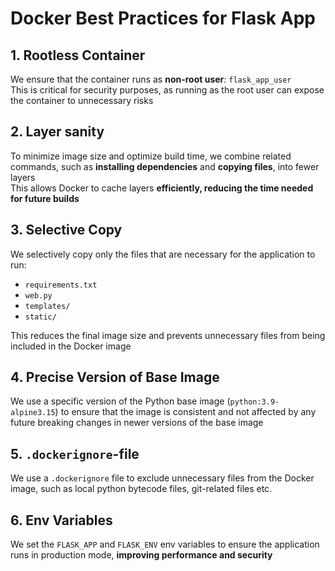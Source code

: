 # Docker Best Practices for Flask App

## 1. Rootless Container
We ensure that the container runs as **non-root user**: `flask_app_user`\
This is critical for security purposes, as running as the root user can expose the container to unnecessary risks

## 2. Layer sanity
To minimize image size and optimize build time, we combine related commands, such as **installing dependencies** and **copying files**, into fewer layers\
This allows Docker to cache layers **efficiently, reducing the time needed for future builds**

## 3. Selective Copy
We selectively copy only the files that are necessary for the application to run:
* `requirements.txt`
* `web.py`
* `templates/`
* `static/`

This reduces the final image size and prevents unnecessary files from being included in the Docker image

## 4. Precise Version of Base Image
We use a specific version of the Python base image (`python:3.9-alpine3.15`) to ensure that the image is consistent and not affected by any future breaking changes in newer versions of the base image

## 5. `.dockerignore`-file
We use a `.dockerignore` file to exclude unnecessary files from the Docker image, such as local python bytecode files, git-related files etc.

## 6. Env Variables
We set the `FLASK_APP` and `FLASK_ENV` env variables to ensure the application runs in production mode, **improving performance and security**

